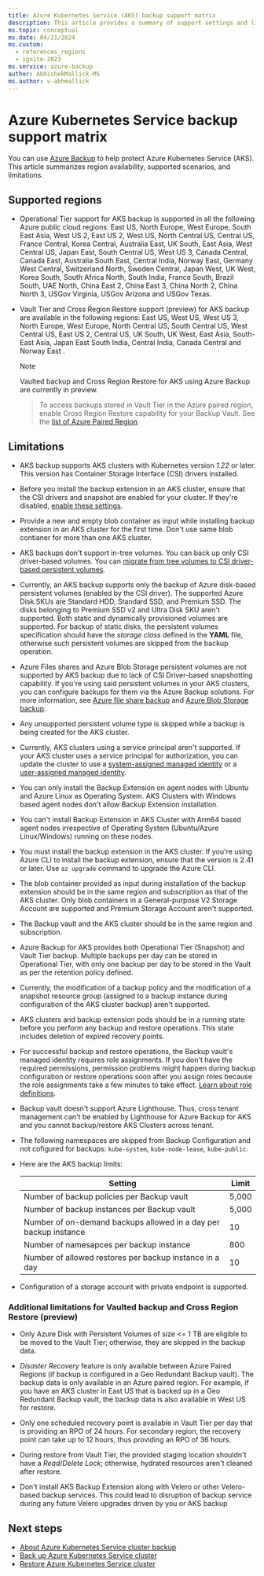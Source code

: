 ```yaml
---
title: Azure Kubernetes Service (AKS) backup support matrix
description: This article provides a summary of support settings and limitations of Azure Kubernetes Service (AKS) backup.
ms.topic: conceptual
ms.date: 04/21/2024
ms.custom:
  - references_regions
  - ignite-2023
ms.service: azure-backup
author: AbhishekMallick-MS
ms.author: v-abhmallick
---
```


# Azure Kubernetes Service backup support matrix

You can use [Azure Backup](./backup-overview.md) to help protect Azure Kubernetes Service (AKS). This article summarizes region availability, supported scenarios, and limitations.

## Supported regions

- Operational Tier support for AKS backup is supported in all the following Azure public cloud regions: East US, North Europe, West Europe, South East Asia, West US 2, East US 2, West US, North Central US, Central US, France Central, Korea Central, Australia East, UK South, East Asia, West Central US, Japan East, South Central US, West US 3, Canada Central, Canada East, Australia South East, Central India, Norway East, Germany West Central, Switzerland North, Sweden Central, Japan West, UK West, Korea South, South Africa North, South India, France South, Brazil South, UAE North, China East 2, China East 3, China North 2, China North 3, USGov Virginia, USGov Arizona and USGov Texas.

- Vault Tier and Cross Region Restore support (preview) for AKS backup are available in the following regions: East US, West US, West US 3, North Europe, West Europe, North Central US, South Central US, West Central US, East US 2, Central US, UK South, UK West, East Asia, South-East Asia, Japan East South India, Central India, Canada Central and Norway East .


  >[!Note]
  >Vaulted backup and Cross Region Restore for AKS using Azure Backup are currently in preview.

  >To access backups stored in Vault Tier in the Azure paired region, enable Cross Region Restore capability for your Backup Vault. See the [list of Azure Paired Region](../reliability/cross-region-replication-azure.md#azure-paired-regions).

## Limitations

- AKS backup supports AKS clusters with Kubernetes version *1.22* or later. This version has Container Storage Interface (CSI) drivers installed.

- Before you install the backup extension in an AKS cluster, ensure that the CSI drivers and snapshot are enabled for your cluster. If they're disabled, [enable these settings](/azure/aks/csi-storage-drivers#enable-csi-storage-drivers-on-an-existing-cluster).

- Provide a new and empty blob container as input while installing backup extension in an AKS cluster for the first time. Don't use same blob contianer for more than one AKS cluster. 

- AKS backups don't support in-tree volumes. You can back up only CSI driver-based volumes. You can [migrate from tree volumes to CSI driver-based persistent volumes](/azure/aks/csi-migrate-in-tree-volumes).

- Currently, an AKS backup supports only the backup of Azure disk-based persistent volumes (enabled by the CSI driver). The supported Azure Disk SKUs are Standard HDD, Standard SSD, and Premium SSD. The disks belonging to Premium SSD v2 and Ultra Disk SKU aren't supported. Both static and dynamically provisioned volumes are supported. For backup of static disks, the persistent volumes specification should have the *storage class* defined in the **YAML** file, otherwise such persistent volumes are skipped from the backup operation.

- Azure Files shares and Azure Blob Storage persistent volumes are not supported by AKS backup due to lack of CSI Driver-based snapshotting capability. If you're using said persistent volumes in your AKS clusters, you can configure backups for them via the Azure Backup solutions. For more information, see [Azure file share backup](azure-file-share-backup-overview.md) and [Azure Blob Storage backup](blob-backup-overview.md).

- Any unsupported persistent volume type is skipped while a backup is being created for the AKS cluster.

- Currently, AKS clusters using a service principal aren't supported. If your AKS cluster uses a service principal for authorization, you can update the cluster to use a [system-assigned managed identity](/azure/aks/use-managed-identity#update-an-existing-aks-cluster-to-use-a-system-assigned-managed-identity) or a [user-assigned managed identity](/azure/aks/use-managed-identity#update-an-existing-cluster-to-use-a-user-assigned-managed-identity).

- You can only install the Backup Extension on agent nodes with Ubuntu and Azure Linux as Operating System. AKS Clusters with Windows based agent nodes don't allow Backup Extension installation.

- You can't install Backup Extension in AKS Cluster with Arm64 based agent nodes irrespective of Operating System (Ubuntu/Azure Linux/Windows) running on these nodes.

- You must install the backup extension in the AKS cluster. If you're using Azure CLI to install the backup extension, ensure that the version is 2.41 or later. Use `az upgrade` command to upgrade the Azure CLI.

- The blob container provided as input during installation of the backup extension should be in the same region and subscription as that of the AKS cluster. Only blob containers in a General-purpose V2 Storage Account are supported and Premium Storage Account aren't supported.   

- The Backup vault and the AKS cluster should be in the same region and subscription.

- Azure Backup for AKS provides both Operational Tier (Snapshot) and Vault Tier backup. Multiple backups per day can be stored in Operational Tier, with only one backup per day to be stored in the Vault as per the retention policy defined.

- Currently, the modification of a backup policy and the modification of a snapshot resource group (assigned to a backup instance during configuration of the AKS cluster backup) aren't supported.

- AKS clusters and backup extension pods should be in a running state before you perform any backup and restore operations. This state includes deletion of expired recovery points.

- For successful backup and restore operations, the Backup vault's managed identity requires role assignments. If you don't have the required permissions, permission problems might happen during backup configuration or restore operations soon after you assign roles because the role assignments take a few minutes to take effect. [Learn about role definitions](azure-kubernetes-service-cluster-backup-concept.md#required-roles-and-permissions).

- Backup vault doesn't support Azure Lighthouse. Thus, cross tenant management can't be enabled by Lighthouse for Azure Backup for AKS and you cannot backup/restore AKS Clusters across tenant.

- The following namespaces are skipped from Backup Configuration and not cofigured for backups: `kube-system`, `kube-node-lease`, `kube-public`.

- Here are the AKS backup limits:

  | Setting | Limit |
  | --- | --- |
  | Number of backup policies per Backup vault | 5,000 |
  | Number of backup instances per Backup vault | 5,000 |
  | Number of on-demand backups allowed in a day per backup instance | 10 |
  | Number of namesapces per backup instance | 800 | 
  | Number of allowed restores per backup instance in a day | 10 |

- Configuration of a storage account with private endpoint is supported.

### Additional limitations for Vaulted backup and Cross Region Restore (preview)

- Only Azure Disk with Persistent Volumes of size <= 1 TB are eligible to be moved to the Vault Tier; otherwise, they are skipped in the backup data. 

- *Disaster Recovery* feature is only available between Azure Paired Regions (if backup is configured in a Geo Redundant Backup vault). The backup data is only available in an Azure paired region. For example, if you have an AKS cluster in East US that is backed up in a Geo Redundant Backup vault, the backup data is also available in West US for restore.

- Only one scheduled recovery point is available in Vault Tier per day that is providing an RPO of 24 hours. For secondary region, the recovery point can take up to 12 hours, thus providing an RPO of 36 hours.

- During restore from Vault Tier, the provided staging location shouldn't have a *Read*/*Delete Lock*; otherwise, hydrated resources aren't cleaned after restore. 

- Don't install AKS Backup Extension along with Velero or other Velero-based backup services. This could lead to disruption of backup service during any future Velero upgrades driven by you or AKS backup

## Next steps

- [About Azure Kubernetes Service cluster backup](azure-kubernetes-service-cluster-backup-concept.md)
- [Back up Azure Kubernetes Service cluster](azure-kubernetes-service-cluster-backup.md)
- [Restore Azure Kubernetes Service cluster](azure-kubernetes-service-cluster-restore.md)
